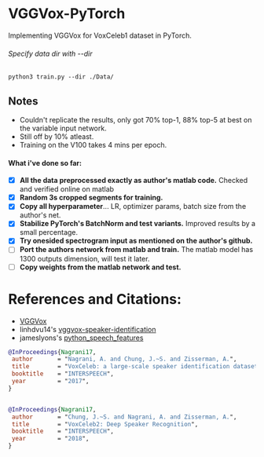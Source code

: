 # VGGVox-PyTorch
Implementing VGGVox for VoxCeleb1 dataset in PyTorch.

###### Specify data dir with --dir
```python3 train.py --dir ./Data/```

## Notes
- Couldn't replicate the results, only got 70% top-1, 88% top-5 at best on the variable input network. 
- Still off by 10% atleast. 
- Training on the V100 takes 4 mins per epoch.

#### What i've done so far:
 - [x] **All the data preprocessed exactly as author's matlab code.** Checked and verified online on matlab
 - [x] **Random 3s cropped segments for training.**
 - [x] **Copy all hyperparameter**... LR, optimizer params, batch size from the author's net.
 - [x] **Stabilize PyTorch's BatchNorm and test variants.** Improved results by a small percentage.
 - [x] **Try onesided spectrogram input as mentioned on the author's github.**
 - [ ] **Port the authors network from matlab and train.** The matlab model has 1300 outputs dimension, will test it later.
 - [ ] **Copy weights from the matlab network and test.**

# References and Citations:

 - [VGGVox](https://github.com/a-nagrani/VGGVox)
 - linhdvu14's [vggvox-speaker-identification](https://github.com/linhdvu14/vggvox-speaker-identification)
 - jameslyons's [python_speech_features](https://github.com/jameslyons/python_speech_features)
 
 ```bibtex
@InProceedings{Nagrani17,
  author       = "Nagrani, A. and Chung, J.~S. and Zisserman, A.",
  title        = "VoxCeleb: a large-scale speaker identification dataset",
  booktitle    = "INTERSPEECH",
  year         = "2017",
}


@InProceedings{Nagrani17,
  author       = "Chung, J.~S. and Nagrani, A. and Zisserman, A.",
  title        = "VoxCeleb2: Deep Speaker Recognition",
  booktitle    = "INTERSPEECH",
  year         = "2018",
}
```

